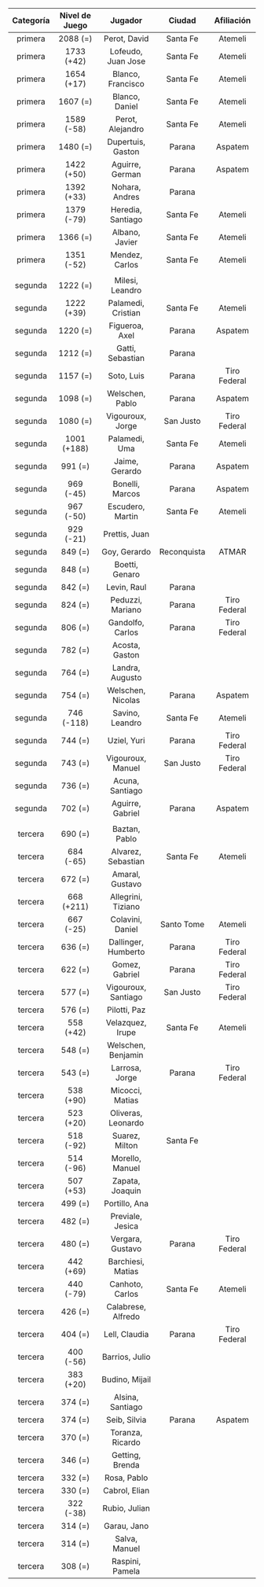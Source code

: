 |  Categoría  |  Nivel de Juego  |       Jugador       |   Ciudad    |  Afiliación  |
|:-----------:|:----------------:|:-------------------:|:-----------:|:------------:|
|   primera   |     2088 (=)     |    Perot, David     |  Santa Fe   |   Atemeli    |
|   primera   |    1733 (+42)    | Lofeudo, Juan Jose  |  Santa Fe   |   Atemeli    |
|   primera   |    1654 (+17)    |  Blanco, Francisco  |  Santa Fe   |   Atemeli    |
|   primera   |     1607 (=)     |   Blanco, Daniel    |  Santa Fe   |   Atemeli    |
|   primera   |    1589 (-58)    |  Perot, Alejandro   |  Santa Fe   |   Atemeli    |
|   primera   |     1480 (=)     |  Dupertuis, Gaston  |   Parana    |   Aspatem    |
|   primera   |    1422 (+50)    |   Aguirre, German   |   Parana    |   Aspatem    |
|   primera   |    1392 (+33)    |   Nohara, Andres    |   Parana    |              |
|   primera   |    1379 (-79)    |  Heredia, Santiago  |  Santa Fe   |   Atemeli    |
|   primera   |     1366 (=)     |   Albano, Javier    |  Santa Fe   |   Atemeli    |
|   primera   |    1351 (-52)    |   Mendez, Carlos    |  Santa Fe   |   Atemeli    |
|             |                  |                     |             |              |
|   segunda   |     1222 (=)     |   Milesi, Leandro   |             |              |
|   segunda   |    1222 (+39)    | Palamedi, Cristian  |  Santa Fe   |   Atemeli    |
|   segunda   |     1220 (=)     |   Figueroa, Axel    |   Parana    |   Aspatem    |
|   segunda   |     1212 (=)     |  Gatti, Sebastian   |   Parana    |              |
|   segunda   |     1157 (=)     |     Soto, Luis      |   Parana    | Tiro Federal |
|   segunda   |     1098 (=)     |   Welschen, Pablo   |   Parana    |   Aspatem    |
|   segunda   |     1080 (=)     |  Vigouroux, Jorge   |  San Justo  | Tiro Federal |
|   segunda   |   1001 (+188)    |    Palamedi, Uma    |  Santa Fe   |   Atemeli    |
|   segunda   |     991 (=)      |   Jaime, Gerardo    |   Parana    |   Aspatem    |
|   segunda   |    969 (-45)     |   Bonelli, Marcos   |   Parana    |   Aspatem    |
|   segunda   |    967 (-50)     |  Escudero, Martin   |  Santa Fe   |   Atemeli    |
|   segunda   |    929 (-21)     |    Prettis, Juan    |             |              |
|   segunda   |     849 (=)      |    Goy, Gerardo     | Reconquista |    ATMAR     |
|   segunda   |     848 (=)      |   Boetti, Genaro    |             |              |
|   segunda   |     842 (=)      |     Levin, Raul     |   Parana    |              |
|   segunda   |     824 (=)      |  Peduzzi, Mariano   |   Parana    | Tiro Federal |
|   segunda   |     806 (=)      |  Gandolfo, Carlos   |   Parana    | Tiro Federal |
|   segunda   |     782 (=)      |   Acosta, Gaston    |             |              |
|   segunda   |     764 (=)      |   Landra, Augusto   |             |              |
|   segunda   |     754 (=)      |  Welschen, Nicolas  |   Parana    |   Aspatem    |
|   segunda   |    746 (-118)    |   Savino, Leandro   |  Santa Fe   |   Atemeli    |
|   segunda   |     744 (=)      |     Uziel, Yuri     |   Parana    | Tiro Federal |
|   segunda   |     743 (=)      |  Vigouroux, Manuel  |  San Justo  | Tiro Federal |
|   segunda   |     736 (=)      |   Acuna, Santiago   |             |              |
|   segunda   |     702 (=)      |  Aguirre, Gabriel   |   Parana    |   Aspatem    |
|             |                  |                     |             |              |
|   tercera   |     690 (=)      |    Baztan, Pablo    |             |              |
|   tercera   |    684 (-65)     | Alvarez, Sebastian  |  Santa Fe   |   Atemeli    |
|   tercera   |     672 (=)      |   Amaral, Gustavo   |             |              |
|   tercera   |    668 (+211)    | Allegrini, Tiziano  |             |              |
|   tercera   |    667 (-25)     |  Colavini, Daniel   | Santo Tome  |   Atemeli    |
|   tercera   |     636 (=)      | Dallinger, Humberto |   Parana    | Tiro Federal |
|   tercera   |     622 (=)      |   Gomez, Gabriel    |   Parana    | Tiro Federal |
|   tercera   |     577 (=)      | Vigouroux, Santiago |  San Justo  | Tiro Federal |
|   tercera   |     576 (=)      |    Pilotti, Paz     |             |              |
|   tercera   |    558 (+42)     |  Velazquez, Irupe   |  Santa Fe   |   Atemeli    |
|   tercera   |     548 (=)      | Welschen, Benjamin  |             |              |
|   tercera   |     543 (=)      |   Larrosa, Jorge    |   Parana    | Tiro Federal |
|   tercera   |    538 (+90)     |   Micocci, Matias   |             |              |
|   tercera   |    523 (+20)     | Oliveras, Leonardo  |             |              |
|   tercera   |    518 (-92)     |   Suarez, Milton    |  Santa Fe   |              |
|   tercera   |    514 (-96)     |   Morello, Manuel   |             |              |
|   tercera   |    507 (+53)     |   Zapata, Joaquin   |             |              |
|   tercera   |     499 (=)      |    Portillo, Ana    |             |              |
|   tercera   |     482 (=)      |  Previale, Jesica   |             |              |
|   tercera   |     480 (=)      |  Vergara, Gustavo   |   Parana    | Tiro Federal |
|   tercera   |    442 (+69)     |  Barchiesi, Matias  |             |              |
|   tercera   |    440 (-79)     |   Canhoto, Carlos   |  Santa Fe   |   Atemeli    |
|   tercera   |     426 (=)      | Calabrese, Alfredo  |             |              |
|   tercera   |     404 (=)      |    Lell, Claudia    |   Parana    | Tiro Federal |
|   tercera   |    400 (-56)     |   Barrios, Julio    |             |              |
|   tercera   |    383 (+20)     |   Budino, Mijail    |             |              |
|   tercera   |     374 (=)      |  Alsina, Santiago   |             |              |
|   tercera   |     374 (=)      |    Seib, Silvia     |   Parana    |   Aspatem    |
|   tercera   |     370 (=)      |  Toranza, Ricardo   |             |              |
|   tercera   |     346 (=)      |   Getting, Brenda   |             |              |
|   tercera   |     332 (=)      |     Rosa, Pablo     |             |              |
|   tercera   |     330 (=)      |    Cabrol, Elian    |             |              |
|   tercera   |    322 (-38)     |    Rubio, Julian    |             |              |
|   tercera   |     314 (=)      |     Garau, Jano     |             |              |
|   tercera   |     314 (=)      |    Salva, Manuel    |             |              |
|   tercera   |     308 (=)      |   Raspini, Pamela   |             |              |